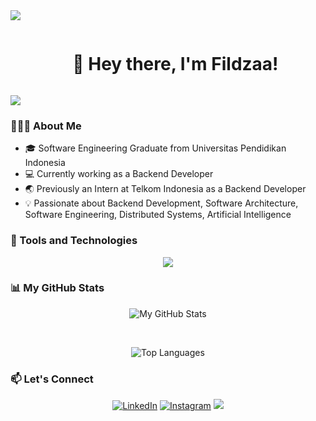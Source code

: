 <img src="https://user-images.githubusercontent.com/73097560/115834477-dbab4500-a447-11eb-908a-139a6edaec5c.gif">

<div id="user-content-toc">
  <ul align="center">
    <summary><h1 style="display: inline-block">👋 Hey there, I'm Fildzaa!</h1></summary>
  </ul>
</div>

<img src="https://user-images.githubusercontent.com/73097560/115834477-dbab4500-a447-11eb-908a-139a6edaec5c.gif">

### 👩🏻‍💻   About Me

- 🎓 Software Engineering Graduate from Universitas Pendidikan Indonesia
- 💻 Currently working as a Backend Developer
- 🌏 Previously an Intern at Telkom Indonesia as a Backend Developer
- 💡 Passionate about Backend Development, Software Architecture, Software Engineering, Distributed Systems, Artificial Intelligence

### 🚀   Tools and Technologies
<p align="center">
  <a href="https://skillicons.dev">
    <img src="https://skillicons.dev/icons?i=go,postgres,kafka,aws,grafana,java,mysql,redis,gcp,postman,py,elasticsearch,firebase,docker,linux,js,mongodb,git,kubernetes,figma&perline=5" />
  </a>
</p>

### 📊 My GitHub Stats
<p align="center">
  <img alt="My GitHub Stats" src="https://github-readme-stats.vercel.app/api?username=fildzaanf&show_icons=true&theme=transparent" />
</p>
<br>
<p align="center">
  <img alt="Top Languages" src="https://github-readme-stats.vercel.app/api/top-langs/?username=fildzaanf&layout=compact" />
</p>


### 📫  Let's Connect
<div>
  <p align = "center">
<a href="https://www.linkedin.com/in/hanisah-fildza-annafisah-8b946b154/" target="_blank"><img src="https://img.shields.io/badge/LinkedIn-0077B5?style=for-the-badge&logo=linkedin&logoColor=white" alt="LinkedIn"></a>
<a href="https://www.instagram.com" target="_blank"><img src="https://img.shields.io/badge/Instagram-E4405F?style=for-the-badge&logo=instagram&logoColor=white" alt="Instagram"></a>
<a href="mailto:hanisahfildza@gmail.com"><img src="https://img.shields.io/badge/Gmail-D14836?style=for-the-badge&logo=gmail&logoColor=white"/></a>

<!--
**fildzaanf/fildzaanf** is a ✨ _special_ ✨ repository because its `README.md` (this file) appears on your GitHub profile.

Here are some ideas to get you started:

- 🔭 I’m currently working on ...
- 🌱 I’m currently learning ...
- 👯 I’m looking to collaborate on ...
- 🤔 I’m looking for help with ...
- 💬 Ask me about ...
- 📫 How to reach me: ...
- 😄 Pronouns: ...
- ⚡ Fun fact: ...
-->

